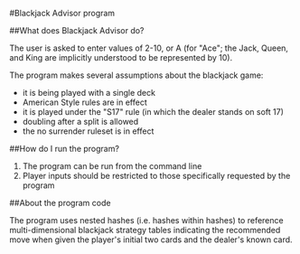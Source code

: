 
#Blackjack Advisor program

##What does Blackjack Advisor do?

The user is asked to enter values of 2-10, or A (for "Ace"; the Jack, Queen, and King are implicitly understood to be represented by 10).

The program makes several assumptions about the blackjack game:
* it is being played with a single deck
* American Style rules are in effect
* it is played under the "S17" rule (in which the dealer stands on soft 17)
* doubling after a split is allowed
* the no surrender ruleset is in effect

##How do I run the program?
1. The program can be run from the command line
2. Player inputs should be restricted to those specifically requested by the program

##About the program code

The program uses nested hashes (i.e. hashes within hashes) to reference multi-dimensional blackjack strategy tables indicating the recommended move when given the player's initial two cards and the dealer's known card.
